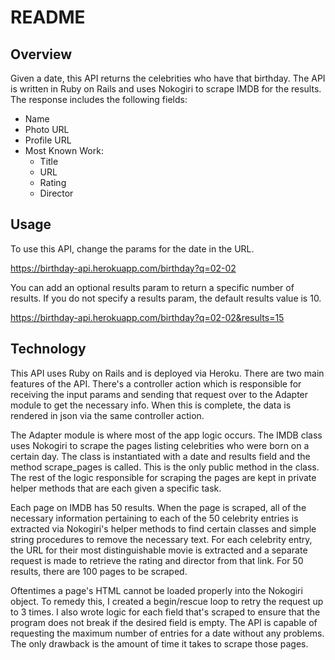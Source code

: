 # README

## Overview

Given a date, this API returns the celebrities who have that birthday. The API
is written in Ruby on Rails and uses Nokogiri to scrape IMDB for the results.
The response includes the following fields:

* Name
* Photo URL
* Profile URL
* Most Known Work:
  * Title
  * URL
  * Rating
  * Director

## Usage

To use this API, change the params for the date in the URL.

https://birthday-api.herokuapp.com/birthday?q=02-02

You can add an optional results param to return a specific number of results. If
you do not specify a results param, the default results value is 10.

https://birthday-api.herokuapp.com/birthday?q=02-02&results=15

## Technology

This API uses Ruby on Rails and is deployed via Heroku. There are two main
features of the API. There's a controller action which is responsible for
receiving the input params and sending that request over to the Adapter module
to get the necessary info. When this is complete, the data is rendered in json
via the same controller action.

The Adapter module is where most of the app logic occurs. The IMDB class uses
Nokogiri to scrape the pages listing celebrities who were born on a certain day.
The class is instantiated with a date and results field and the method
scrape_pages is called. This is the only public method in the class. The rest of
the logic responsible for scraping the pages are kept in private helper methods
that are each given a specific task.

Each page on IMDB has 50 results. When the page is scraped, all of the necessary
information pertaining to each of the 50 celebrity entries is extracted via
Nokogiri's helper methods to find certain classes and simple string procedures
to remove the necessary text. For each celebrity entry, the URL for their most
distinguishable movie is extracted and a separate request is made to retrieve
the rating and director from that link. For 50 results, there are 100 pages to
be scraped.

Oftentimes a page's HTML cannot be loaded properly into the Nokogiri object. To
remedy this, I created a begin/rescue loop to retry the request up to 3 times. I
also wrote logic for each field that's scraped to ensure that the program does
not break if the desired field is empty. The API is capable of requesting the
maximum number of entries for a date without any problems. The only drawback is
the amount of time it takes to scrape those pages.

